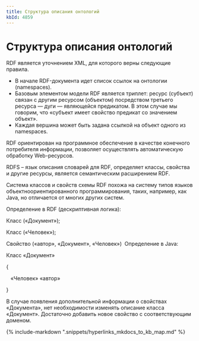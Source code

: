```yaml
---
title: Структура описания онтологий
kbId: 4859
---
```


# Структура описания онтологий

RDF является уточнением XML, для которого верны следующие правила.

- В начале RDF-документа идет список ссылок на онтологии (namespaces).
- Базовым элементом модели RDF является триплет: ресурс (субъект) связан с другим ресурсом (объектом) посредством третьего ресурса — дуги — являющейся предикатом. В этом случае мы говорим, что «субъект имеет свойство предикат со значением объект».
- Каждая вершина может быть задана ссылкой на объект одного из namespaces.

RDF ориентирован на программное обеспечение в качестве конечного потребителя информации, позволяет осуществлять автоматическую обработку Web-ресурсов.

RDFS – язык описания словарей для RDF, определяет классы, свойства и другие ресурсы, является семантическим расширением RDF.

Система классов и свойств схемы RDF похожа на систему типов языков объектноориентированного программирования, таких, например, как Java, но отличается от многих других систем.

Определение в RDF (дескриптивная логика):

Класс («Документ»);
Класс («Человек»);
Свойство («автор», «Документ», «Человек») 
Определение в Java:

Класс «Документ»
{
   «Человек» «автор»
} 

В случае появления дополнительной информации о свойствах «Документа», нет необходимости изменять описание класса «Документ». Достаточно добавить новое свойство с соответствующим доменом. 

{% include-markdown ".snippets/hyperlinks_mkdocs_to_kb_map.md" %}
